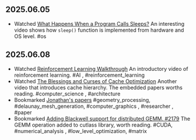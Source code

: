 ## 2025.06.05
- Watched [What Happens When a Program Calls Sleeps?](https://www.youtube.com/watch?v=e5g8eYKEhMw)
  An interesting video shows how `sleep()` function is implemented from hardware and OS level.
  #os
## 2025.06.08
- Watched [Reinforcement Learning Walkthrough](https://www.youtube.com/watch?v=rxLh-qdvbDs)
  An introductory video of reinforcement learning.
  #AI , #reinforcement_learning
- Watched [The Blessings and Curses of Cache Optimization](https://www.youtube.com/watch?v=ZrnsE9tyR5s)
  Another video that introduces cache hierarchy. The embedded papers worths reading.
  #computer_science , #architecture 
- Bookmarked [Jonathan's papers](https://people.eecs.berkeley.edu/~jrs/jrspapers.html#quality)
  #geometry_processing, #delaunay_mesh_generation, #computer_graphics , #researcher , #paper 
- Bookmarked [Adding Blackwell support for distributed GEMM. #2179](https://github.com/NVIDIA/cutlass/pull/2179/files)
  The GEMM operation added to cutlass library, worth reading.
  #CUDA, #numerical_analysis , #low_level_optimization, #matrix

